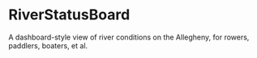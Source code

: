 # RiverStatusBoard
A dashboard-style view of river conditions on the Allegheny, for rowers, paddlers, boaters, et al.
